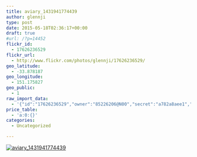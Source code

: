 ```yaml
---
title: aviary_1431941774439
author: glennji
type: post
date: 2015-05-18T02:36:17+00:00
draft: true
#url: /?p=14452
flickr_id:
  - 17626236529
flickr_url:
  - http://www.flickr.com/photos/glennji/17626236529/
geo_latitude:
  - -33.878187
geo_longitude:
  - 151.175827
geo_public:
  - 1
raw_import_data:
  - '{"id":"17626236529","owner":"85226206@N00","secret":"a782a8aee1","server":"8765","farm":9,"title":"aviary_1431941774439","ispublic":0,"isfriend":0,"isfamily":0,"description":{"_content":""},"dateupload":"1431941784","lastupdate":"1431941787","datetaken":"2015-05-18 02:36:17","datetakengranularity":0,"datetakenunknown":"1","ownername":"glennji","tags":"","machine_tags":"","originalsecret":"620ceaf6f8","originalformat":"jpg","latitude":"-33.878187","longitude":"151.175827","accuracy":"16","context":0,"place_id":"qRcYmO1QUrMZuclZ","woeid":"1094076","geo_is_family":0,"geo_is_friend":0,"geo_is_contact":0,"geo_is_public":0,"media":"photo","media_status":"ready","url_o":"https://farm9.staticflickr.com/8765/17626236529_620ceaf6f8_o.jpg","height_o":"1000","width_o":"750"}'
price_table:
  - 'a:0:{}'
categories:
  - Uncategorized

---
```

<p class="flickr-image">
  <a href="http://www.flickr.com/photos/glennji/17626236529/" class="flickr-link"><img src="http://i2.wp.com/glennji.com/wp-content/uploads/2015/05/17626236529_620ceaf6f8_o.jpg?fit=1024%2C1024" width="" height="" alt="aviary_1431941774439" class="keyring-img" /></a>
</p>
